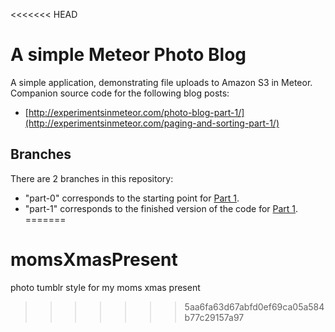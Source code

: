 <<<<<<< HEAD
# A simple Meteor Photo Blog

A simple application, demonstrating file uploads to Amazon S3 in Meteor.  Companion source code for the following blog posts: 

- [http://experimentsinmeteor.com/photo-blog-part-1/](http://experimentsinmeteor.com/paging-and-sorting-part-1/)

## Branches

There are 2 branches in this repository:

- "part-0" corresponds to the starting point for [Part 1](http://experimentsinmeteor.com/photo-blog-part-1/).
- "part-1" corresponds to the finished version of the code for [Part 1](http://experimentsinmeteor.com/photo-blog-part-1/).
=======
# momsXmasPresent
photo tumblr style for my moms xmas present
>>>>>>> 5aa6fa63d67abfd0ef69ca05a584b77c29157a97
